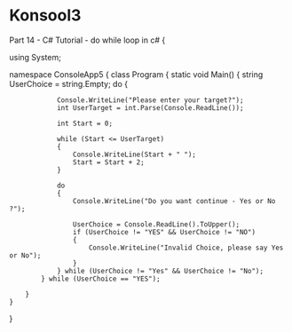 # Konsool3

Part 14 - C# Tutorial - do while loop in c#
{


using System;

namespace ConsoleApp5
{
    class Program
    {
        static void Main()
        {
            string UserChoice = string.Empty;
            do
            {

                Console.WriteLine("Please enter your target?");
                int UserTarget = int.Parse(Console.ReadLine());

                int Start = 0;

                while (Start <= UserTarget)
                {
                    Console.WriteLine(Start + " ");
                    Start = Start + 2;
                }

                do
                {
                    Console.WriteLine("Do you want continue - Yes or No ?");

                    UserChoice = Console.ReadLine().ToUpper();
                    if (UserChoice != "YES" && UserChoice != "NO")
                    {
                        Console.WriteLine("Invalid Choice, please say Yes or No");
                    }
                } while (UserChoice != "Yes" && UserChoice != "No");
            } while (UserChoice == "YES");

        }
    }
}


   
